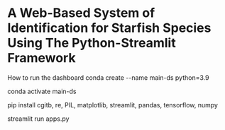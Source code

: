 # A Web-Based System of Identification for Starfish Species Using The Python-Streamlit Framework

How to run the dashboard
conda create --name main-ds python=3.9

conda activate main-ds

pip install cgitb, re, PIL, matplotlib, streamlit, pandas, tensorflow, numpy

streamlit run apps.py
